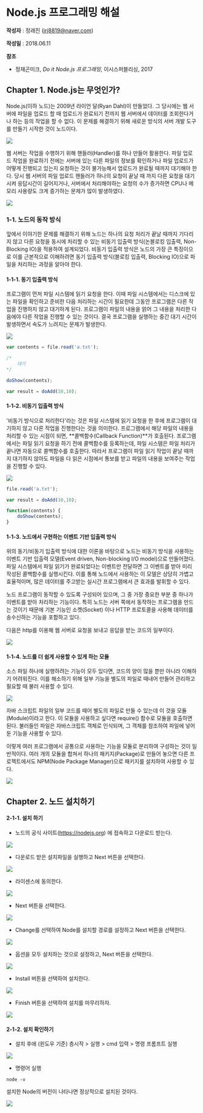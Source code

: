 # Node.js 프로그래밍 해설

**작성자** : 정래진 (jrj8819@naver.com)

**작성일** : 2018.06.11

**참조**

- 정재곤미크, *Do it Node.js 프로그래밍*, 이시스퍼블리싱, 2017



##  Chapter 1. Node.js는 무엇인가?

Node.js(이하 노드)는 2009년 라이언 달(Ryan Dahl)이 만들었다. 그 당시에는 웹 서버에 파일을 업로드 할 때 업로드가 완료되기 전까지 웹 서버에서 데이터를 조회한다거나 하는 등의 작업을 할 수 없다. 이 문제를 해결하기 위해 새로운 방식의 서버 개발 도구를 만들기 시작한 것이 노드이다.

![](./img/img01.png)

웹 서버는 작업을 수행하기 위해 핸들러(Handler)를 하나 만들어 활용한다. 파일 업로드 작업을 완료하기 전에는 서버에 있는 다른 파일의 정보를 확인하거나 파일 업로드가 어떻게 진행되고 있는지 요청하는 것이 불가능해서 업로드가 완료될 때까지 대기해야 한다. 당시 웹 서버의 파일 업로드 핸들러가 하나의 요청이 끝날 때 까지 다른 요청을 대기시켜 응답시간이 길어지거나, 서버에서 처리해야하는 요청의 수가 증가하면 CPU나 메모리 사용량도 크게 증가하는 문제가 많이 발생하였다.

![](./img/img02.png)



### 1-1. 노드의 동작 방식

앞에서 이야기한 문제를 해결하기 위해 노드는 하나의 요청 처리가 끝날 때까지 기다리지 않고 다른 요청을 동시에 처리할 수 있는 비동기 입출력 방식(논블로킹 입출력, Non-Blocking IO)을 적용하여 설계되었다. 비동기 입출력 방식은 노드의 가장 큰 특징이으로 이를 근본적으로 이해하려면 동기 입출력 방식(블로킹 입출력, Blocking IO)으로 파일을 처리하는 과정을 알아야 한다.



#### 1-1-1. 동기 입출력 방식

프로그램이 먼저 파일 시스템에 읽기 요청을 한다. 이때 파일 시스템에서는 디스크에 있는 파일을 확인하고 준비한 다음 처리하는 시간이 필요한데 그동안 프로그램은 다른 작업을 진행하지 않고 대기하게 된다. 프로그램이 파일의 내용을 얽어 그 내용을 처리한 다음에야 다른 작업을 진행할 수 있는 것이다. 결국 프로그램을 실행하는 중간 대기 시간이 발생하면서 속도가 느려지는 문제가 발생한다.

![](./img/img03.png)



```javascript
var contents = file.read('a.txt');

/*
	대기
*/

doShow(contents);

var result = doAdd(10,10);
```



#### 1-1-2. 비동기 입출력 방식

'비동기 방식으로 처리한다'라는 것은 파일 시스템에 읽기 요청을 한 후에 프로그램이 대기하지 않고 다른 작업을 진행한다는 것을 의미한다. 프로그램에서 해당 파일의 내용을 처리할 수 있는 시점이 되면, **콜백함수(Callback Function)**가 호출된다. 프로그램에서는 파일 읽기 요청을 하기 전에 콜백함수를 등록하는데, 파일 시스템은 파일 처리가 끝나면 자동으로 콜백함수를 호출한다. 따라서 프로그램이 파일 읽기 작업이 끝날 때까지 대기하지 않아도 파일을 다 읽은 시점에서 통보를 받고 파일의 내용을 보여주는 작업을 진행할 수 있다.

![](./img/img04.png)



```javascript
file.read('a.txt');

var result = doAdd(10,10);

function(contents) {
    doShow(contents);
}
```



#### 1-1-3. 노드에서 구현하는 이벤트 기반 입출력 방식

위의 동기/비동기 입출력 방식에 대한 이론을 바탕으로 노드는 비동기 방식을 사용하는 이벤트 기반 입출력 모델(Event driven, Non-blocking I/O model)으로 만들어졌다. 파일 시스템에서 파일 읽기가 완료되었다는 이벤트만 전달하면 그 이벤트를 받아 미리 작성된 콜백함수를 실행시킨다. 이를 통해 노드에서 사용하는 이 모델은 상당히 가볍고 효율적이며, 많은 데이터를 주고받는 실시간 프로그램에서 큰 효과를 발휘할 수 있다.

노드 프로그램이 동작할 수 있도록 구성되어 있으며, 그 중 가장 중요한 부분 중 하나가 이벤트를 받아 처리하는 기능이다. 특히 노드는 서버 쪽에서 동작하는 프로그램을 만드는 것이기 때문에 기본 기능인 소켓(Socket) 이나 HTTP 프로토콜을 사용해 데이터를 송수신하는 기능을 포함하고 있다.

다음은 http를 이용해 웹 서버로 요청을 보내고 응답을 받는 코드의 일부이다.

![](./img/img05.png)



#### 1-1-4. 노드를 더 쉽게 사용할 수 있게 하는 모듈

소스 파일 하나에 실행하려는 기능이 모두 있다면, 코드의 양이 많을 뿐만 아니라 이해하기 어려워진다. 이를 해소하기 위해 일부 기능을 별도의 파일로 때내어 만들어 관리하고 필요할 때 불러 사용할 수 있다.

![](./img/img06.png)

자바 스크립트 파일의 일부 코드를 떼어 별도의 파일로 만들 수 있는데 이 것을 모듈(Module)이라고 한다. 이 모듈을 사용하고 싶다면 require() 함수로 모듈을 호출하면 된다. 불러들인 파일은 자바스크립트 객체로 인식되며, 그 객체를 참조하여 파일에 넣어 둔 기능을 사용할 수 있다.

이렇게 여러 프로그램에서 공통으로 사용하는 기능을 모듈로 분리하여 구성하는 것이 일반적이다. 여러 개의 모듈을 합쳐서 하나의 패키지(Package)로 만들어 놓으면 다른 프로젝트에서도 NPM(Node Package Manager)으로 패키지를 설치하여 사용할 수 있다.

![](./img/img07.png)



## Chapter 2. 노드 설치하기

#### 2-1-1. 설치 하기

- 노드의 공식 사이트(https://nodejs.org) 에 접속하고 다운로드 받는다.

![](./img/img08.png)



- 다운로드 받은 설치파일을 실행하고 Next 버튼을 선택한다.

![](./img/img09.png)



- 라이센스에 동의한다.

![](./img/img10.png)



- Next 버튼을 선택한다.

![](./img/img11.png)



- Change를 선택하여 Node를 설치할 경로를 설정하고 Next 버튼을 선택한다.

![](./img/img12.png)



- 옵션을 모두 설치하는 것으로 설정하고, Next 버튼을 선택한다.

![](./img/img13.png)



- Install 버튼을 선택하여 설치한다.

![](./img/img14.png)



- Finish 버튼을 선택하여 설치를 마무리하자.

![](./img/img15.png)



#### 2-1-2. 설치 확인하기

- 설치 후에 (윈도우 기준) 층시작 > 실행 > cmd 입력 > 명령 프롬프트 실행

![](./img/img16.png)



- 명령어 실행

```shell
node -v
```

설치한 Node의 버전이 나타나면 정상적으로 설치된 것이다.

![](./img/img17.png)

